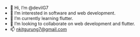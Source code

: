 - 👋 Hi, I’m @devilG7
- 👀 I’m interested in software and web development.
- 🌱 I’m currently learning flutter.
- 💞️ I’m looking to collaborate on web development and flutter.
- 📫 nkitgurung7@gmail.com

<!---
devilG7/devilG7 is a ✨ special ✨ repository because its `README.md` (this file) appears on your GitHub profile.
You can click the Preview link to take a look at your changes.
--->
